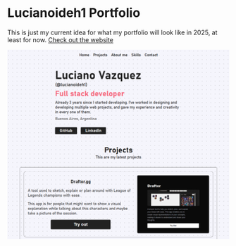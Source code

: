 # Lucianoideh1 Portfolio
This is just my current idea for what my portfolio will look like in 2025, at least for now.
[Check out the website](https://lucianoideh1.github.io/)

![portfolio home page](./assets/images/portfolio-readme.png)